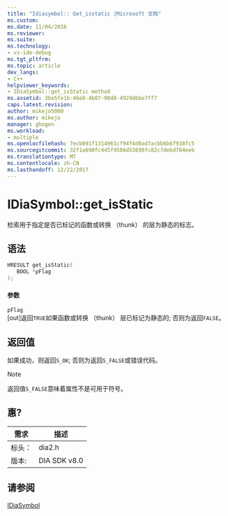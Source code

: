 ```yaml
---
title: "Idiasymbol:: Get_isstatic |Microsoft 文档"
ms.custom: 
ms.date: 11/04/2016
ms.reviewer: 
ms.suite: 
ms.technology:
- vs-ide-debug
ms.tgt_pltfrm: 
ms.topic: article
dev_langs:
- C++
helpviewer_keywords:
- IDiaSymbol::get_isStatic method
ms.assetid: 3be5fe1b-46e8-4b07-90d8-4929dbbe7ff7
caps.latest.revision: 
author: mikejo5000
ms.author: mikejo
manager: ghogen
ms.workload:
- multiple
ms.openlocfilehash: 7ecb091f1314961cf94f4d0ad7acbb6b6f938fc5
ms.sourcegitcommit: 32f1a690fc445f9586d53698fc82c7debd784eeb
ms.translationtype: MT
ms.contentlocale: zh-CN
ms.lasthandoff: 12/22/2017
---
```

# <a name="idiasymbolgetisstatic"></a>IDiaSymbol::get_isStatic
检索用于指定是否已标记的函数或转换 （thunk） 的层为静态的标志。  
  
## <a name="syntax"></a>语法  
  
```C++  
HRESULT get_isStatic(  
   BOOL *pFlag  
);  
```  
  
#### <a name="parameters"></a>参数  
 `pFlag`  
 [out]返回`TRUE`如果函数或转换 （thunk） 层已标记为静态的; 否则为返回`FALSE`。  
  
## <a name="return-value"></a>返回值  
 如果成功，则返回`S_OK`; 否则为返回`S_FALSE`或错误代码。  
  
> [!NOTE]
>  返回值`S_FALSE`意味着属性不是可用于符号。  
  
## <a name="requirements"></a>惠?  
  
|需求|描述|  
|-----------------|-----------------|  
|标头：|dia2.h|  
|版本:|DIA SDK v8.0|  
  
## <a name="see-also"></a>请参阅  
 [IDiaSymbol](../../debugger/debug-interface-access/idiasymbol.md)